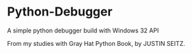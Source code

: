 # Python-Debugger
A simple python debugger build with Windows 32 API

From my studies with Gray Hat Python Book, by JUSTIN SEITZ.
